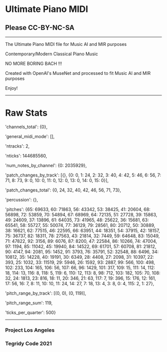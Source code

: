 # Ultimate Piano MIDI

## Please CC-BY-NC-SA

***

The Ultimate Piano MIDI file for Music AI and MIR purposes

Contemporary/Modern Classical Piano Music

NO MORE BORING BACH !!!

Created with OpenAI's MuseNet and processed to fit Music AI and MIR purposes

Enjoy!

***

# Raw Stats


 'channels_total': {0},
 
 'general_midi_mode': [],
 
 'ntracks': 2,
 
 'nticks': 144685560,
 
 'num_notes_by_channel': {0: 2035929},
 
 'patch_changes_by_track': [{},
  {0: 0,
   1: 24,
   2: 32,
   3: 40,
   4: 42,
   5: 46,
   6: 56,
   7: 71,
   8: 73,
   9: 0,
   10: 0,
   11: 0,
   12: 0,
   13: 0,
   14: 0,
   15: 0}],
   
 'patch_changes_total': {0, 24, 32, 40, 42, 46, 56, 71, 73},
 
 'percussion': {},
 
 'pitches': {65: 69633,
  60: 71863,
  56: 43342,
  53: 38425,
  41: 20604,
  68: 56898,
  72: 53859,
  70: 54894,
  67: 68969,
  64: 72135,
  51: 27728,
  39: 15863,
  49: 24609,
  37: 13896,
  61: 64035,
  73: 41965,
  48: 25622,
  36: 15681,
  63: 65541,
  58: 55727,
  55: 50074,
  77: 36129,
  79: 28561,
  80: 20712,
  50: 30889,
  38: 16621,
  62: 77515,
  46: 22595,
  66: 63951,
  44: 18351,
  54: 37915,
  42: 18157,
  75: 36737,
  82: 18311,
  78: 27563,
  43: 21814,
  32: 7449,
  59: 64648,
  83: 15049,
  71: 47822,
  92: 3156,
  89: 6076,
  87: 8200,
  47: 22584,
  86: 10266,
  74: 47004,
  97: 1194,
  85: 11042,
  45: 19940,
  84: 14522,
  69: 61701,
  57: 60708,
  81: 21812,
  90: 4147,
  94: 2081,
  95: 1452,
  91: 3793,
  76: 35791,
  52: 32548,
  88: 6496,
  34: 10812,
  35: 14228,
  40: 19191,
  30: 6349,
  28: 4408,
  27: 2098,
  31: 10397,
  22: 393,
  25: 1032,
  33: 11519,
  29: 5946,
  26: 1592,
  93: 2887,
  99: 566,
  100: 498,
  102: 233,
  104: 165,
  106: 56,
  107: 66,
  96: 1429,
  101: 317,
  109: 15,
  111: 14,
  112: 18,
  114: 13,
  116: 8,
  118: 5,
  119: 6,
  110: 12,
  113: 8,
  98: 712,
  103: 182,
  105: 70,
  108: 32,
  24: 1813,
  23: 816,
  18: 11,
  20: 346,
  21: 63,
  117: 7,
  19: 396,
  15: 176,
  12: 161,
  17: 56,
  16: 7,
  8: 11,
  10: 10,
  11: 24,
  14: 27,
  7: 18,
  13: 4,
  3: 8,
  0: 4,
  115: 2,
  1: 27},
  
 'pitch_range_by_track': [(0, 0), (0, 119)],
 
 'pitch_range_sum': 119,
 
 'ticks_per_quarter': 500}
 
***
### Project Los Angeles

### Tegridy Code 2021
